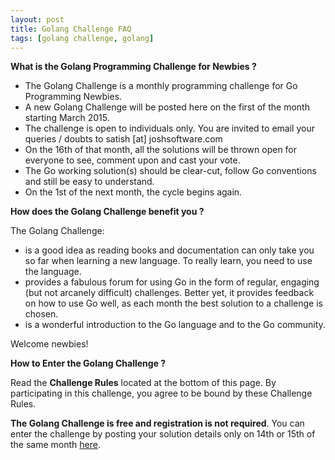 ```yaml
---
layout: post
title: Golang Challenge FAQ
tags: [golang challenge, golang]
---
```


**What is the Golang Programming Challenge for Newbies ?**

* The Golang Challenge is a monthly programming challenge for Go Programming Newbies. 
* A new Golang Challenge will be posted here on the first of the month starting March 2015. 
* The challenge is open to individuals only. You are invited to email your queries / doubts to satish [at] joshsoftware.com
* On the 16th of that month, all the solutions will be thrown open for everyone to see, comment upon and cast your vote. 
* The Go working solution(s) should be clear-cut, follow Go conventions and still be easy to understand.
* On the 1st of the next month, the cycle begins again.

**How does the Golang Challenge benefit you ?**

The Golang Challenge:

* is a good idea as reading books and documentation can only take you so far when learning a new language. To really learn, you need to use the language. 
* provides a fabulous forum for using Go in the form of regular, engaging (but not arcanely difficult) challenges. Better yet, it provides feedback on how to use Go well, as each month the best solution to a challenge is chosen. 
* is a wonderful introduction to the Go language and to the Go community. 

Welcome newbies!

**How to Enter the Golang Challenge ?**

Read the **Challenge Rules** located at the bottom of this page. By participating in this challenge, you agree to be bound by these Challenge Rules.

**The Golang Challenge is free and registration is not required**. You can enter the challenge by posting your solution details only on 14th or 15th of the same month [here](https://github.com/IndianGuru/Golang-Challenge-1).
